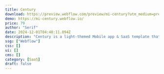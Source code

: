 ```yaml
---
title: Century
download: https://preview.webflow.com/preview/mi-century?utm_medium=preview_link&utm_source=designer&utm_content=mi-century&preview=1982470f246ebc6fd692ca2f75819bd0&pageId=671a5ecffac952255b7e07e6&locale=en&workflow=preview
demo: https://mi-century.webflow.io/
price: 79
author: "Serif"
date: 2024-12-01T04:48:11.094Z
description: "Century is a light-themed Mobile app & SaaS template that comprises with strong & captivating layouts & sections to showcase the features of your SaaS or app boldly."
ssg: ["Webflow"]
css: []
ui: []
cms: []
category: [SaaS]
draft: false
---
```

